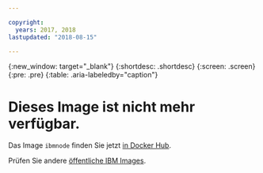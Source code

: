 ```yaml
---

copyright:
  years: 2017, 2018
lastupdated: "2018-08-15"

---
```


{:new_window: target="_blank"}
{:shortdesc: .shortdesc}
{:screen: .screen}
{:pre: .pre}
{:table: .aria-labeledby="caption"}

# Dieses Image ist nicht mehr verfügbar.

Das Image `ibmnode` finden Sie jetzt [in Docker Hub](https://hub.docker.com/r/ibmcom/ibmnode/). 

Prüfen Sie andere [öffentliche IBM Images](/docs/services/RegistryImages/index.html#ibm_images).
